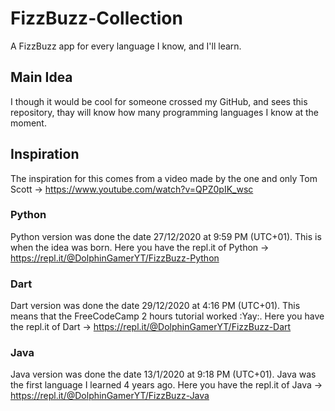 # FizzBuzz-Collection
A FizzBuzz app for every language I know, and I'll learn.

## Main Idea
I though it would be cool for someone crossed my GitHub, and sees this repository, thay will know how many programming languages I know at the moment.

## Inspiration
The inspiration for this comes from a video made by the one and only Tom Scott -> https://www.youtube.com/watch?v=QPZ0pIK_wsc

### Python
Python version was done the date 27/12/2020 at 9:59 PM (UTC+01). This is when the idea was born. Here you have the repl.it of Python -> https://repl.it/@DolphinGamerYT/FizzBuzz-Python

### Dart
Dart version was done the date 29/12/2020 at 4:16 PM (UTC+01). This means that the FreeCodeCamp 2 hours tutorial worked :Yay:. Here you have the repl.it of Dart -> https://repl.it/@DolphinGamerYT/FizzBuzz-Dart

### Java
Java version was done the date 13/1/2020 at 9:18 PM (UTC+01). Java was the first language I learned 4 years ago. Here you have the repl.it of Java -> https://repl.it/@DolphinGamerYT/FizzBuzz-Java
